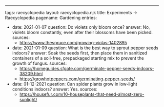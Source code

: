 ---
tags: raecyclopedia
layout: raecyclopedia.njk
title: Experiments → Raecyclopedia
pagename: Gardening
entries:
  - date: 2021-01-07
    question: Do violets only bloom once?
    answer: No, violets bloom constantly, even after their blossoms have been picked.
    sources: 
      - https://www.thespruce.com/growing-violas-1402895
  - date: 2021-01-09
    question: What is the best way to sprout pepper seeds indoors?
    answer: Soak the seeds first, then place them in sanitized containers of a soil-free, prepackaged starting mix to prevent the growth of fungus.
    sources:
      - https://homeguides.sfgate.com/germinate-pepper-seeds-indoors-38209.html
      - https://growhotpeppers.com/germinating-pepper-seeds/
  - date: 01-12-2021
    question: Can spider plants grow in low-light conditions indoors?
    answer: Yes.
    sources:
      - https://housefur.com/10-houseplants-that-need-almost-zero-sunlight/